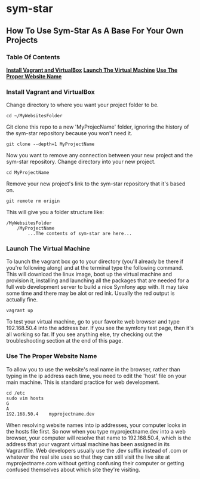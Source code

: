 # sym-star

## How To Use Sym-Star As A Base For Your Own Projects

### Table Of Contents
**[Install Vagrant and VirtualBox](#install-vagrant-and-virtualbox)**
**[Launch The Virtual Machine](#launch-the-virtual-machine)**
**[Use The Proper Website Name](#use-the-proper-website-name)**


### Install Vagrant and VirtualBox

Change directory to where you want your project folder to be.
```
cd ~/MyWebsitesFolder
```
Git clone this repo to a new 'MyProjecName' folder, ignoring the history of the sym-star repository because you won't need it.
```
git clone --depth=1 MyProjectName
```
Now you want to remove any connection between your new project and the sym-star repository.
Change directory into your new project.
```
cd MyProjectName
```
Remove your new project's link to the sym-star repository that it's based on.
```
git remote rm origin
```

This will give you a folder structure like:
```
/MyWebsitesFolder
    /MyProjectName
        ...The contents of sym-star are here...
```

### Launch The Virtual Machine
To launch the vagrant box go to your directory (you'll already be there if you're following along) and at the terminal type the following command. This will download the linux image, boot up the virtual machine and provision it, installing and launching all the packages that are needed for a full web development server to build a nice Symfony app with. It may take some time and there may be alot or red ink. Usually the red output is actually fine.
```
vagrant up
```
To test your virtual machine, go to your favorite web browser and type 192.168.50.4 into the address bar. If you see the symfony test page, then it's all working so far. If you see anything else, try checking out the troubleshooting section at the end of this page.

### Use The Proper Website Name
To allow you to use the website's real name in the browser, rather than typing in the ip address each time, you need to edit the 'host' file on your main machine. This is standard practice for web development.
```
cd /etc
sudo vim hosts
G
A
192.168.50.4    myprojectname.dev
```
When resolving website names into ip addresses, your computer looks in the hosts file first. So now when you type myprojectname.dev into a web browser, your computer will resolve that name to 192.168.50.4, which is the address that your vagrant virtual machine has been assigned in its Vagrantfile. Web developers usually use the .dev suffix instead of .com or whatever the real site uses so that they can still visit the live site at myprojectname.com without getting confusing their computer or getting confused themselves about which site they're visiting.



